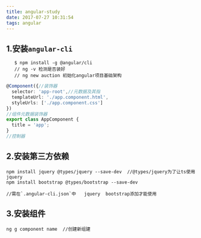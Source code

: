 ```yaml
---
title: angular-study
date: 2017-07-27 10:31:54
tags: angular
---
```

## 1.安装`angular-cli`

```
   $ npm install -g @angular/cli
   // ng -v 检测是否装好
   // ng new auction 初始化angular项目基础架构
```
```typescript
@Component({//装饰器
  selector: 'app-root',//元数据及其指
  templateUrl: './app.component.html',
  styleUrls: ['./app.component.css']
})
//组件元数据装饰器
export class AppComponent {
  title = 'app';
}
//控制器
```

## 2.安装第三方依赖

```
npm install jquery @types/jquery --save-dev  //@types/jquery为了让ts使用jquery
npm install bootstrap @types/bootstrap --save-dev 

//需在`.angular-cli.json`中   jquery  bootstrap添加才能使用
```

## 3.安装组件

```
ng g component name  //创建新组建
```